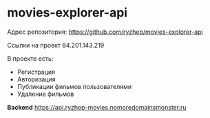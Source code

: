 # movies-explorer-api

Адрес репозитория: https://github.com/ryzhep/movies-explorer-api

Ссылки на проект
84.201.143.219

В проекте есть:
 - Регистрация
 - Авторизация
 - Публикации фильмов пользователями
 - Удаление фильмов

**Backend**
https://api.ryzhep-movies.nomoredomainsmonster.ru